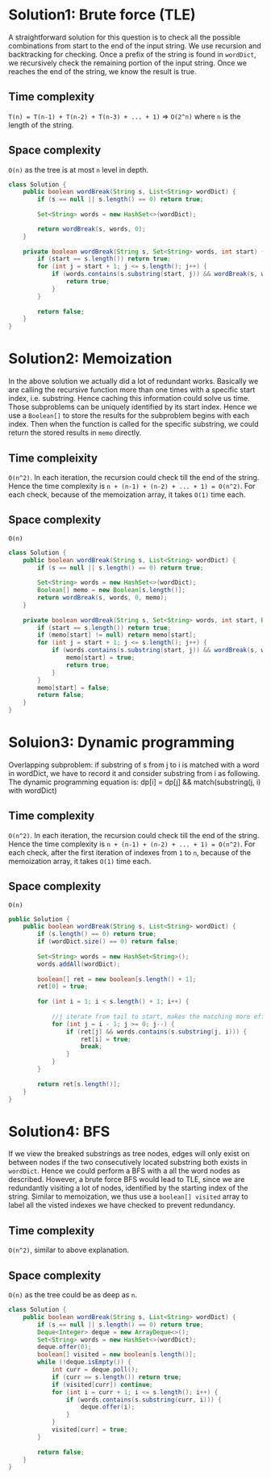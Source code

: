 # Solution1: Brute force (TLE)

A straightforward solution for this question is to check all the possible combinations from start to the end of the input string. We use recursion and backtracking for checking. Once a prefix of the string is found in `wordDict`, we recursively check the remaining portion of the input string. Once we reaches the end of the string, we know the result is true. 

## Time complexity

`T(n) = T(n-1) + T(n-2) + T(n-3) + ... + 1)` => `O(2^n)` where `n` is the length of the string.

## Space complexity

`O(n)` as the tree is at most `n` level in depth. 

```java
class Solution {
    public boolean wordBreak(String s, List<String> wordDict) {
        if (s == null || s.length() == 0) return true;
        
        Set<String> words = new HashSet<>(wordDict);

        return wordBreak(s, words, 0);
    }
    
    private boolean wordBreak(String s, Set<String> words, int start) {
        if (start == s.length()) return true;
        for (int j = start + 1; j <= s.length(); j++) {
            if (words.contains(s.substring(start, j)) && wordBreak(s, words, j)) {
                return true;
            }
        }
        
        return false;
    }
}
```


# Solution2: Memoization

In the above solution we actually did a lot of redundant works. Basically we are calling the recursive function more than one times with a specific start index, i.e. substring. Hence caching this information could solve us time. Those subproblems can be uniquely identified by its start index. Hence we use a `Boolean[]` to store the results for the subproblem begins with each index. Then when the function is called for the specific substring, we could return the stored results in `memo` directly.  

## Time compleixity

`O(n^2)`. In each iteration, the recursion could check till the end of the string. Hence the time complexity is `n + (n-1) + (n-2) + ... + 1) = O(n^2)`. For each check, because of the memoization array, it takes `O(1)` time each. 

## Space complexity

`O(n)`

```java
class Solution {
    public boolean wordBreak(String s, List<String> wordDict) {
        if (s == null || s.length() == 0) return true;
        
        Set<String> words = new HashSet<>(wordDict);
        Boolean[] memo = new Boolean[s.length()];
        return wordBreak(s, words, 0, memo);
    }
    
    private boolean wordBreak(String s, Set<String> words, int start, Boolean[] memo) {
        if (start == s.length()) return true;
        if (memo[start] != null) return memo[start];
        for (int j = start + 1; j <= s.length(); j++) {
            if (words.contains(s.substring(start, j)) && wordBreak(s, words, j, memo)) {
                memo[start] = true;
                return true;
            }
        }
        memo[start] = false;
        return false;
    }
}
```

# Soluion3: Dynamic programming

Overlapping subproblem: 
if substring of s from j to i is matched with a word in wordDict, we have to record it and consider substring from i as following.
The dynamic programming equation is: dp[i] = dp[j] && match(substring(j, i) with wordDict) 

## Time complexity

`O(n^2)`. In each iteration, the recursion could check till the end of the string. Hence the time complexity is `n + (n-1) + (n-2) + ... + 1) = O(n^2)`. For each check, after the first iteration of indexes from `1` to `n`, because of the memoization array, it takes `O(1)` time each. 

## Space complexity

`O(n)`

```java
public Solution {
    public boolean wordBreak(String s, List<String> wordDict) {
        if (s.length() == 0) return true;
        if (wordDict.size() == 0) return false;
        
        Set<String> words = new HashSet<String>();
        words.addAll(wordDict);
        
        boolean[] ret = new boolean[s.length() + 1];
        ret[0] = true;
        
        for (int i = 1; i < s.length() + 1; i++) {
            
            //j iterate from tail to start, makes the matching more effective. 
            for (int j = i - 1; j >= 0; j--) {
                if (ret[j] && words.contains(s.substring(j, i))) {
                    ret[i] = true;
                    break;
                }
            }
        }
        
        return ret[s.length()];
    }
}
```

# Solution4: BFS

If we view the breaked substrings as tree nodes, edges will only exist on between nodes if the two consecutively located substring both exists in `wordDict`. Hence we could perform a BFS with a all the word nodes as described. However, a brute force BFS would lead to TLE, since we are redundantly visiting a lot of nodes, identified by the starting index of the string. Similar to memoization, we thus use a `boolean[] visited` array to label all the visted indexes we have checked to prevent redundancy. 

## Time complexity

`O(n^2)`, similar to above explanation.  

## Space complexity

`O(n)` as the tree could be as deep as `n`.  

```java
class Solution {
    public boolean wordBreak(String s, List<String> wordDict) {
        if (s == null || s.length() == 0) return true;
        Deque<Integer> deque = new ArrayDeque<>();
        Set<String> words = new HashSet<>(wordDict);
        deque.offer(0);
        boolean[] visited = new boolean[s.length()];
        while (!deque.isEmpty()) {
            int curr = deque.poll();
            if (curr == s.length()) return true;
            if (visited[curr]) continue;
            for (int i = curr + 1; i <= s.length(); i++) {
                if (words.contains(s.substring(curr, i))) {
                    deque.offer(i);
                }
            }
            visited[curr] = true;
        }
        
        return false;
    }
}
``` 
